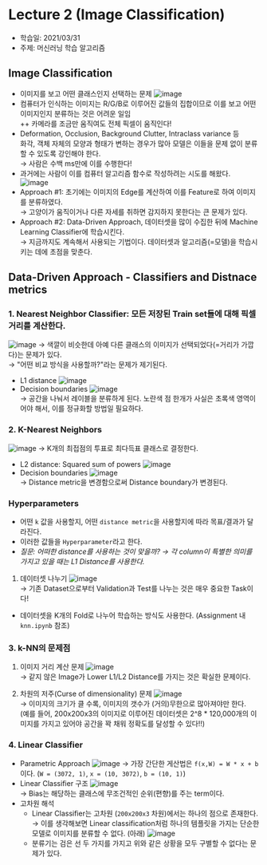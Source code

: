 # Lecture 2 (Image Classification)
- 학습일: 2021/03/31
- 주제: 머신러닝 학습 알고리즘

## Image Classification
- 이미지를 보고 어떤 클래스인지 선택하는 문제
![image](https://user-images.githubusercontent.com/5201073/113081648-0a047e80-9214-11eb-88e4-ce19cdb2fe9a.png)
- 컴퓨터가 인식하는 이미지는 R/G/B로 이루어진 값들의 집합이므로 이를 보고 어떤 이미지인지 분류하는 것은 어려운 일임  
++ 카메라를 조금만 움직여도 전체 픽셀이 움직인다!
- Deformation, Occlusion, Background Clutter, Intraclass variance 등  
화각, 객체 자체의 모양과 형태가 변하는 경우가 많아 모델은 이들을 문제 없이 분류할 수 있도록 강인해야 한다.  
→ 사람은 수백 ms만에 이를 수행한다!
- 과거에는 사람이 이를 컴퓨터 알고리즘 함수로 작성하려는 시도를 해왔다.
![image](https://user-images.githubusercontent.com/5201073/113081966-a29afe80-9214-11eb-9e2f-e271d32104bd.png)
- Approach #1: 초기에는 이미지의 Edge를 계산하여 이를 Feature로 하여 이미지를 분류하였다.  
→ 고양이가 움직이거나 다른 자세를 취하면 감지하지 못한다는 큰 문제가 있다.
- Approach #2: Data-Driven Approach, 데이터셋을 많이 수집한 뒤에 Machine Learning Classifier에 학습시킨다.  
→ 지금까지도 계속해서 사용되는 기법이다. 데이터셋과 알고리즘(=모델)을 학습시키는 데에 초점을 맞춘다.

## Data-Driven Approach - Classifiers and Distnace metrics

### 1. Nearest Neighbor Classifier: 모든 저장된 Train set들에 대해 픽셀 거리를 계산한다.
![image](https://user-images.githubusercontent.com/5201073/113082356-45ec1380-9215-11eb-9f61-f5a686b789dd.png)
→ 색깔이 비슷한데 아예 다른 클래스의 이미지가 선택되었다(=거리가 가깝다)는 문제가 있다.  
→ "어떤 비교 방식을 사용할까?"라는 문제가 제기된다.
  - L1 distance
  ![image](https://user-images.githubusercontent.com/5201073/113082484-864b9180-9215-11eb-8819-e2ad73bc95a5.png)
  - Decision boundaries
  ![image](https://user-images.githubusercontent.com/5201073/113082731-f823db00-9215-11eb-90fb-260470d77d69.png)  
  → 공간을 나눠서 레이블을 분류하게 된다. 노란색 점 한개가 사실은 초록색 영역이어야 해서, 이를 정규화할 방법일 필요하다.

### 2. K-Nearest Neighbors
![image](https://user-images.githubusercontent.com/5201073/113082851-2a353d00-9216-11eb-9c32-9b7d74cb2577.png)
→ K개의 최접점의 투표로 최다득표 클래스로 결정한다.
  - L2 distance: Squared sum of powers
  ![image](https://user-images.githubusercontent.com/5201073/113083295-ee4ea780-9216-11eb-9884-5b4b8b0335ed.png)
  - Decision boundaries
  ![image](https://user-images.githubusercontent.com/5201073/113083609-72a12a80-9217-11eb-952d-f63fdeee25b0.png)  
  → Distance metric을 변경함으로써 Distance boundary가 변경된다.

### Hyperparameters
- 어떤 `k` 값을 사용할지, 어떤 `distance metric`을 사용할지에 따라 목표/결과가 달라진다.
- 이러한 값들을 `Hyperparameter`라고 한다.
- *질문: 어떠한 distance를 사용하는 것이 맞을까? → 각 column이 특별한 의미를 가지고 있을 때는 L1 Distance를 사용한다.*

1. 데이터셋 나누기
  ![image](https://user-images.githubusercontent.com/5201073/113083930-12f74f00-9218-11eb-9cd6-5101e2812608.png)  
  → 기존 Dataset으로부터 Validation과 Test를 나누는 것은 매우 중요한 Task이다!
  - 데이터셋을 K개의 Fold로 나누어 학습하는 방식도 사용한다. (Assignment 내 `knn.ipynb` 참조)

### 3. k-NN의 문제점
  1. 이미지 거리 계산 문제
  ![image](https://user-images.githubusercontent.com/5201073/113084536-20610900-9219-11eb-811f-9cad7e93a85b.png)  
  → 같지 않은 Image가 Lower L1/L2 Distance를 가지는 것은 확실한 문제이다.

  2. 차원의 저주(Curse of dimensionality) 문제
  ![image](https://user-images.githubusercontent.com/5201073/113084635-57371f00-9219-11eb-8057-1723619040db.png)  
  → 이미지의 크기가 클 수록, 이미지의 갯수가 (거의)무한으로 많아져야만 한다.  
  (예를 들어, 200x200x3의 이미지로 이루어진 데이터셋은 2^8 * 120,000개의 이미지를 가지고 있어야 공간을 꽉 채워 정확도를 달성할 수 있다!!)

### 4. Linear Classifier
- Parametric Approach
  ![image](https://user-images.githubusercontent.com/5201073/113084885-da587500-9219-11eb-8179-b9ba7609476d.png)
  → 가장 간단한 게산법은 `f(x,W) = W * x + b`이다. (`W = (3072, 1)`, `x = (10, 3072)`, `b = (10, 1)`)
- Linear Classifier 구조
  ![image](https://user-images.githubusercontent.com/5201073/113085249-72565e80-921a-11eb-9949-5bf22bc89d74.png)  
  → Bias는 해당하는 클래스에 무조건적인 순위(편향)를 주는 term이다.
- 고차원 해석
  - Linear Classifier는 고차원 (`200x200x3` 차원)에서는 하나의 점으로 존재한다.  
  → 이를 생각해보면 Linear classification처럼 하나의 템플릿을 가지는 단순한 모델로 이미지를 분류할 수 없다. (아래)
  ![image](https://user-images.githubusercontent.com/5201073/113085592-1d671800-921b-11eb-8e30-8329eda4b6d9.png)
  - 분류기는 검은 선 두 가지를 가지고 위와 같은 상황을 모두 구별할 수 없다는 문제가 있다.
